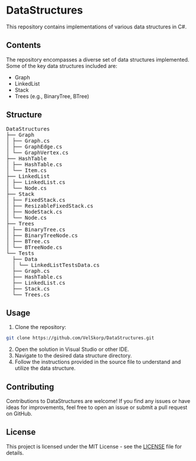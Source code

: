 ﻿# DataStructures

This repository contains implementations of various data structures in C#.

## Contents

The repository encompasses a diverse set of data structures implemented. Some of the key data structures included are:

- Graph
- LinkedList
- Stack
- Trees (e.g., BinaryTree, BTree)

## Structure

<pre>
DataStructures
├── Graph
│ ├── Graph.cs
│ ├── GraphEdge.cs
│ └── GraphVertex.cs
├── HashTable
│ ├── HashTable.cs
│ └── Item.cs
├── LinkedList
│ ├── LinkedList.cs
│ └── Node.cs
├── Stack
│ ├── FixedStack.cs
│ ├── ResizableFixedStack.cs
│ ├── NodeStack.cs
│ └── Node.cs
├── Trees
│ ├── BinaryTree.cs
│ ├── BinaryTreeNode.cs
│ ├── BTree.cs
│ └── BTreeNode.cs
└── Tests
  ├── Data
  │ └── LinkedListTestsData.cs
  ├── Graph.cs
  ├── HashTable.cs
  ├── LinkedList.cs
  ├── Stack.cs
  └── Trees.cs
</pre>

## Usage

1. Clone the repository:

```bash
git clone https://github.com/VelSkorp/DataStructures.git
```

2. Open the solution in Visual Studio or other IDE.
3. Navigate to the desired data structure directory.
4. Follow the instructions provided in the source file to understand and utilize the data structure.


## Contributing

Contributions to DataStructures are welcome! If you find any issues or have ideas for improvements, feel free to open an issue or submit a pull request on GitHub.

## License

This project is licensed under the MIT License - see the [LICENSE](LICENSE) file for details.